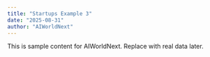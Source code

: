 ```yaml
---
title: "Startups Example 3"
date: "2025-08-31"
author: "AIWorldNext"
---
```

This is sample content for AIWorldNext. Replace with real data later.

